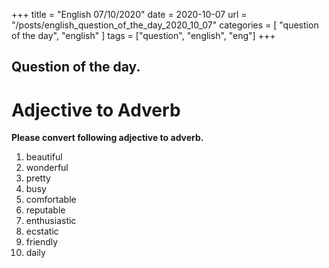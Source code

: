 +++
title = "English 07/10/2020"
date = 2020-10-07 
url = "/posts/english_question_of_the_day_2020_10_07"
categories = [ "question of the day", "english" ]
tags = ["question", "english", "eng"]
+++


## Question of the day.
# Adjective to Adverb

**Please convert following adjective to adverb.** 
1. beautiful
2. wonderful
3. pretty
4. busy
5. comfortable
6. reputable
7. enthusiastic
8. ecstatic
9. friendly
10. daily














